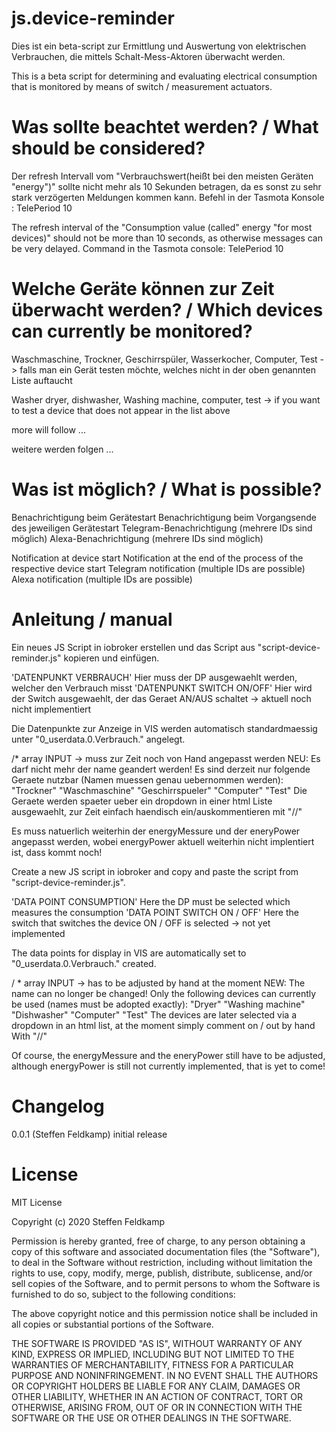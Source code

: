 # js.device-reminder
Dies ist ein beta-script zur Ermittlung und Auswertung von elektrischen Verbrauchen, die mittels Schalt-Mess-Aktoren überwacht werden.

This is a beta script for determining and evaluating electrical consumption that is monitored by means of switch / measurement actuators.

# Was sollte beachtet werden? / What should be considered?
Der refresh Intervall vom "Verbrauchswert(heißt bei den meisten Geräten "energy")" sollte nicht mehr als 10 Sekunden betragen, da es sonst zu sehr stark verzögerten Meldungen kommen kann.
Befehl in der Tasmota Konsole : TelePeriod 10

The refresh interval of the "Consumption value (called" energy "for most devices)" should not be more than 10 seconds, as otherwise messages can be very delayed.
Command in the Tasmota console: TelePeriod 10

# Welche Geräte können zur Zeit überwacht werden? / Which devices can currently be monitored?
Waschmaschine,
Trockner,
Geschirrspüler,
Wasserkocher,
Computer,
Test -> falls man ein Gerät testen möchte, welches nicht in der oben genannten Liste auftaucht

Washer dryer,
dishwasher,
Washing machine,
computer,
test -> if you want to test a device that does not appear in the list above

more will follow ...

weitere werden folgen ...

# Was ist möglich? / What is possible?
Benachrichtigung beim Gerätestart
Benachrichtigung beim Vorgangsende des jeweiligen Gerätestart
Telegram-Benachrichtigung (mehrere IDs sind möglich)
Alexa-Benachrichtigung (mehrere IDs sind möglich)

Notification at device start
Notification at the end of the process of the respective device start
Telegram notification (multiple IDs are possible)
Alexa notification (multiple IDs are possible)

# Anleitung / manual
Ein neues JS Script in iobroker erstellen und das Script aus "script-device-reminder.js" kopieren und einfügen.

'DATENPUNKT VERBRAUCH' Hier muss der DP ausgewaehlt werden, welcher den Verbrauch misst
'DATENPUNKT SWITCH ON/OFF' Hier wird der Switch ausgewaehlt, der das Geraet AN/AUS schaltet -> aktuell noch nicht implementiert

Die Datenpunkte zur Anzeige in VIS werden automatisch standardmaessig unter "0_userdata.0.Verbrauch." angelegt.

/* array INPUT -> muss zur Zeit noch von Hand angepasst werden
NEU: Es darf nicht mehr der name geandert werden! Es sind derzeit nur folgende Geraete nutzbar (Namen muessen genau uebernommen werden):
"Trockner"
"Waschmaschine"
"Geschirrspueler"
"Computer"
"Test"
Die Geraete werden spaeter ueber ein dropdown in einer html Liste ausgewaehlt, zur Zeit einfach haendisch ein/auskommentieren mit "//"

Es muss natuerlich weiterhin der energyMessure und der eneryPower angepasst werden,
wobei energyPower aktuell weiterhin nicht implentiert ist, dass kommt noch!


Create a new JS script in iobroker and copy and paste the script from "script-device-reminder.js".

'DATA POINT CONSUMPTION' Here the DP must be selected which measures the consumption
'DATA POINT SWITCH ON / OFF' Here the switch that switches the device ON / OFF is selected -> not yet implemented

The data points for display in VIS are automatically set to "0_userdata.0.Verbrauch." created.

/ * array INPUT -> has to be adjusted by hand at the moment NEW: The name can no longer be changed! Only the following devices can currently be used (names must be adopted exactly): "Dryer" "Washing machine" "Dishwasher" "Computer" "Test" The devices are later selected via a dropdown in an html list, at the moment simply comment on / out by hand With "//"

Of course, the energyMessure and the eneryPower still have to be adjusted, although energyPower is still not currently implemented, that is yet to come!

# Changelog
0.0.1
(Steffen Feldkamp) initial release

# License
MIT License

Copyright (c) 2020 Steffen Feldkamp

Permission is hereby granted, free of charge, to any person obtaining a copy of this software and associated documentation files (the "Software"), to deal in the Software without restriction, including without limitation the rights to use, copy, modify, merge, publish, distribute, sublicense, and/or sell copies of the Software, and to permit persons to whom the Software is furnished to do so, subject to the following conditions:

The above copyright notice and this permission notice shall be included in all copies or substantial portions of the Software.

THE SOFTWARE IS PROVIDED "AS IS", WITHOUT WARRANTY OF ANY KIND, EXPRESS OR IMPLIED, INCLUDING BUT NOT LIMITED TO THE WARRANTIES OF MERCHANTABILITY, FITNESS FOR A PARTICULAR PURPOSE AND NONINFRINGEMENT. IN NO EVENT SHALL THE AUTHORS OR COPYRIGHT HOLDERS BE LIABLE FOR ANY CLAIM, DAMAGES OR OTHER LIABILITY, WHETHER IN AN ACTION OF CONTRACT, TORT OR OTHERWISE, ARISING FROM, OUT OF OR IN CONNECTION WITH THE SOFTWARE OR THE USE OR OTHER DEALINGS IN THE SOFTWARE.
